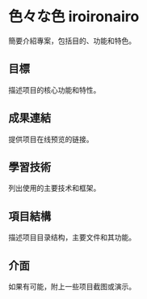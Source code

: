 # 色々な色 iroironairo

簡要介紹專案，包括目的、功能和特色。

## 目標

描述项目的核心功能和特性。

## 成果連結

提供项目在线预览的链接。

## 學習技術

列出使用的主要技术和框架。

## 項目結構

描述项目目录结构，主要文件和其功能。

## 介面

如果有可能，附上一些项目截图或演示。
